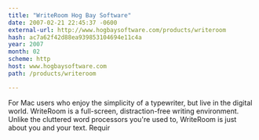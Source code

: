 ```yaml
---
title: "WriteRoom Hog Bay Software"
date: 2007-02-21 22:45:37 -0600
external-url: http://www.hogbaysoftware.com/products/writeroom
hash: ac7a62f42d88ea939853104694e11c4a
year: 2007
month: 02
scheme: http
host: www.hogbaysoftware.com
path: /products/writeroom

---
```


For Mac users who enjoy the simplicity of a typewriter, but live in the digital world. WriteRoom is a full-screen, distraction-free writing environment. Unlike the cluttered word processors you're used to, WriteRoom is just about you and your text. Requir
